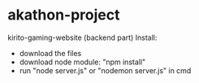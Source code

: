 # akathon-project
kirito-gaming-website (backend part)
Install:
- download the files
- download node module: "npm install"
- run "node server.js" or "nodemon server.js" in cmd

